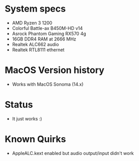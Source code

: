 # System specs
- AMD Ryzen 3 1200
- Colorful Battle-ax B450M-HD v14
- Asrock Phantom Gaming RX570 4g
- 16GB DDR4 RAM at 2666 MHz
- Realtek ALC662 audio
- Realtek RTL8111 ethernet

# MacOS Version history
- Works with MacOS Sonoma (14.x)

# Status
- It just works :)

# Known Quirks
- AppleALC.kext enabled but audio output/input didn't work
